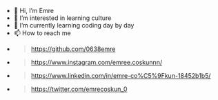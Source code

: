 - 👋 Hi, I’m Emre
- 👀 I’m interested in learning culture
- 🌱 I’m currently learning coding day by day
- 📫 How to reach me 
- > https://github.com/0638emre
- > https://www.instagram.com/emree.coskunnn/
- > https://www.linkedin.com/in/emre-co%C5%9Fkun-18452b1b5/
- > https://twitter.com/emrecoskun_0
